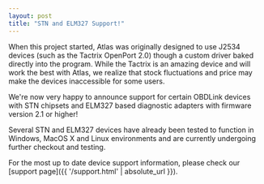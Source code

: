 ```yaml
---
layout: post
title: "STN and ELM327 Support!"
---
```


When this project started, Atlas was originally designed to use J2534 devices (such as the Tactrix OpenPort 2.0) though a custom driver baked directly into the program. While the Tactrix is an amazing device and will work the best with Atlas, we realize that stock fluctuations and price may make the devices inaccessible for some users.

We're now very happy to announce support for certain OBDLink devices with STN chipsets and ELM327 based diagnostic adapters with firmware version 2.1 or higher!

Several STN and ELM327 devices have already been tested to function in Windows, MacOS X and Linux environments and are currently undergoing further checkout and testing.

For the most up to date device support information, please check our [support page]({{ '/support.html' | absolute_url }}).
